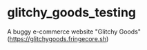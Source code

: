 # glitchy_goods_testing
A buggy e-commerce website "Glitchy Goods" (https://glitchygoods.fringecore.sh)
